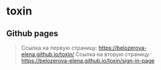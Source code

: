 # toxin

## Github pages

>Ссылка на первую страницу: https://belozerova-elena.github.io/toxin/
>Ссылка на вторую страницу: https://belozerova-elena.github.io/toxin/sign-in-page
